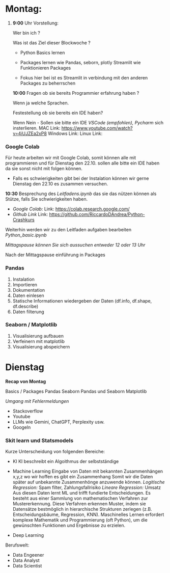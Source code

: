 # Montag:


1. **9:00** Uhr Vorstellung:

    Wer bin ich ?

    Was ist das Ziel dieser Blockwoche ?


    - Python Basics lernen 

    - Packages lernen wie Pandas, seborn, plotly Streamlit
    wie Funktionieren Packages

    - Fokus hier bei ist es Streamlit in verbindung mit den anderen Packages zu beherrschen

    **10:00**
    Fragen ob sie bereits Programmier erfahrung haben ? 
        
    Wenn ja welche Sprachen.
    
    Festestellung ob sie bereits ein IDE haben?

    Wenn Nein
        - Sollen sie bitte ein IDE *VSCode (empfohlen), Pycharm* sich insterlieren.
        MAC 
            Link: https://www.youtube.com/watch?v=4iUJZEa2xP8 
        Windows
            Link:
        Linux
            Link:

### Google Colab

Für heute arbeiten wir mit Google Colab, somit können alle mit programmieren und für Dienstag den 22.10. sollen alle bitte ein IDE haben da sie sonst nicht mit folgen können. 
- Falls es schwierigkeiten gibt bei der Instalation können wir gerne Dienstag den 22.10 es zusammen versuchen.

**10:30**
Besprechung des *Leitfadens.ipynb* das sie das nützen können als Stütze, falls Sie schwierigkeiten haben.

- *Google Colab:*
    Link: https://colab.research.google.com/
- *Github Link*
    Link: https://github.com/RiccardoDAndrea/Python-Crashkurs

Weiterhin werden wir zu den Leitfaden aufgaben bearbeiten
*Python_basic.ipynb*

*Mittagspause können Sie sich aussuchen entweder 12 oder 13 Uhr*

Nach der Mittagspause einführung in Packages 

### Pandas

1. Instalation 
2. Importieren
3. Dokumentation 
4. Daten einlesen
4. Statische Informationen wiedergeben der Daten (df.info, df.shape, df.describe) 
5. Daten filterung

### Seaborn / Matplotlib

1. Visualisierung aufbauen
2. Verfeinern mit matplotlib
3. Visualisierung abspeichern

# Dienstag

**Recap von Montag**

Basics / Packages Pandas Seaborn
Pandas und Seaborn Matplotlib

*Umgang mit Fehlermeldungen*

- Stackoverflow 
- Youtube 
- LLMs wie Gemini, ChatGPT, Perplexity usw.
- Googeln


### Skit learn und Statsmodels

Kurze Unterscheidung von folgenden Bereiche:

- KI 
    KI beschreibt ein Algoithmus der selbstständige 

- Machine Learning 
    Eingabe von Daten mit bekannten Zusammenhängen x,y,z wo wir hoffen es gibt ein Zusammenhang
    Somit wir die Daten später auf unbekannte Zusammenhönge anzuwende können.
    *Logitische Regression:* Spam filter, Zahlungsfallrisiko
    *Lineare Regression:* Umsatz 
    Aus diesen Daten lernt ML und trifft fundierte Entscheidungen. Es besteht aus einer Sammlung von mathematischen Verfahren zur Mustererkennung.
    Diese Verfahren erkennen Muster, indem sie Datensätze bestmöglich in hierarchische Strukturen zerlegen (z.B. Entscheidungsbäume, Regression, KNN). Maschinelles Lernen erfordert komplexe Mathematik und Programmierung (oft Python), um die gewünschten Funktionen und Ergebnisse zu erzielen.

- Deep Learning 
    
Berufswelt:

- Data Engeener 
- Data Analyst 
- Data Scientist



